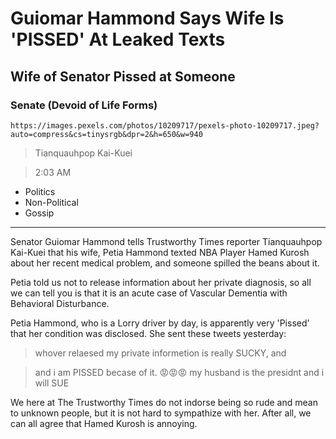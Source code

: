 # Guiomar Hammond Says Wife Is 'PISSED' At Leaked Texts

## Wife of Senator Pissed at Someone

### Senate (Devoid of Life Forms)

`https://images.pexels.com/photos/10209717/pexels-photo-10209717.jpeg?auto=compress&cs=tinysrgb&dpr=2&h=650&w=940`

> Tianquauhpop Kai-Kuei

> 2:03 AM

- Politics
- Non-Political
- Gossip

---

Senator Guiomar Hammond tells Trustworthy Times reporter Tianquauhpop Kai-Kuei that his wife, Petia Hammond texted NBA Player Hamed Kurosh about her recent medical problem, and someone spilled the beans about it.

Petia told us not to release information about her private diagnosis, so all we can tell you is that it is an acute case of Vascular Dementia with Behavioral Disturbance.

Petia Hammond, who is a Lorry driver by day, is apparently very 'Pissed' that her condition was disclosed. She sent these tweets yesterday:

> whover relaesed my private informetion is really SUCKY, and

> and i am PISSED becase of it. 😡😡😡 my husband is the presidnt and i will SUE

We here at The Trustworthy Times do not indorse being so rude and mean to unknown people, but it is not hard to sympathize with her. After all, we can all agree that Hamed Kurosh is annoying.